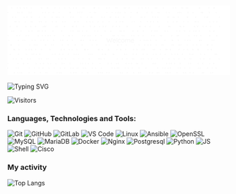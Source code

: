 ![Banner](https://raw.githubusercontent.com/drewbi/drewbi/master/welcome_banner2.svg)

![Typing SVG](https://readme-typing-svg.demolab.com?font=&weight=200&size=30&duration=3500&pause=500&multiline=true&width=435&height=80&lines=zdarova+everyone;i'm+ctf+player+in+team8)<br>

![Visitors](https://visitor-badge.glitch.me/badge?page_id=mqxmm.mqxmm)

### Languages, Technologies and Tools:

  ![Git](https://img.shields.io/badge/-Git-gray?style=flat-square&logo=git)
  ![GitHub](https://img.shields.io/badge/-GitHub-gray?style=flat-square&logo=github)
  ![GitLab](https://img.shields.io/badge/-GitLab-gray?style=flat-square&logo=gitlab)
  ![VS Code](https://img.shields.io/badge/-VS%20Code-gray?style=flat-square&logo=visual-studio-code)
  ![Linux](https://img.shields.io/badge/Linux-gray?style=flat-square&logo=linux)
  ![Ansible](https://img.shields.io/badge/Ansible-gray?style=flat-square&logo=ansible)
  ![OpenSSL](https://img.shields.io/badge/OpenSSL-gray?style=flat-square&logo=openssl)
  ![MySQL](https://img.shields.io/badge/-MySQL-gray?style=flat-square&logo=mysql)
  ![MariaDB](https://img.shields.io/badge/MariaDB-gray?style=flat-square&logo=mariadb)
  ![Docker](https://img.shields.io/badge/-Docker-gray?style=flat-square&logo=docker)
  ![Nginx](https://img.shields.io/badge/-Nginx-gray?style=flat-square&logo=nginx)
  ![Postgresql](https://img.shields.io/badge/-PostgreSQL-gray?style=flat-square&logo=postgresql)
  ![Python](https://img.shields.io/badge/-Python-gray?style=flat-square&logo=Python)
  ![JS](https://img.shields.io/badge/-Javascript-gray?style=flat-square&logo=javascript)
  ![Shell](https://img.shields.io/badge/-Shell-gray?style=flat-square&logo=shell)
  ![Cisco](https://img.shields.io/badge/Cisco-gray?style=flat-square&logo=cisco)
<br />

### My activity
![Top Langs](https://github-readme-stats.vercel.app/api/top-langs/?username=mqxmm&hide=TeX&layout=compact)
